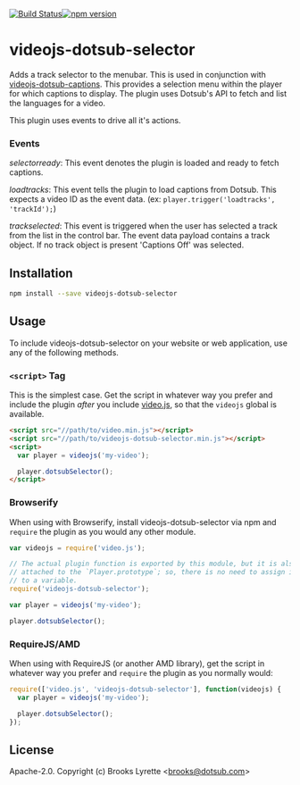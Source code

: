 [![Build Status](https://travis-ci.org/dotsub/videojs-dotsub-selector.svg?branch=master)](https://travis-ci.org/dotsub/videojs-dotsub-selector)[![npm version](https://badge.fury.io/js/videojs-dotsub-selector.svg)](https://badge.fury.io/js/videojs-dotsub-selector)

# videojs-dotsub-selector

Adds a track selector to the menubar. This is used in conjunction with [videojs-dotsub-captions](https://github.com/dotsub/videojs-dotsub-captions). This provides a selection menu within the player for which captions to display. The plugin uses Dotsub's API to fetch and list the languages for a video.

This plugin uses events to drive all it's actions.

### Events

*selectorready*: This event denotes the plugin is loaded and ready to fetch captions.

*loadtracks*: This event tells the plugin to load captions from Dotsub. This expects a video ID as the event data. (ex: `player.trigger('loadtracks', 'trackId');`)

*trackselected*: This event is triggered when the user has selected a track from the list in the control bar. The event data payload contains a track object. If no track object is present 'Captions Off' was selected.

## Installation

```sh
npm install --save videojs-dotsub-selector
```

## Usage

To include videojs-dotsub-selector on your website or web application, use any of the following methods.

### `<script>` Tag

This is the simplest case. Get the script in whatever way you prefer and include the plugin _after_ you include [video.js][videojs], so that the `videojs` global is available.

```html
<script src="//path/to/video.min.js"></script>
<script src="//path/to/videojs-dotsub-selector.min.js"></script>
<script>
  var player = videojs('my-video');

  player.dotsubSelector();
</script>
```

### Browserify

When using with Browserify, install videojs-dotsub-selector via npm and `require` the plugin as you would any other module.

```js
var videojs = require('video.js');

// The actual plugin function is exported by this module, but it is also
// attached to the `Player.prototype`; so, there is no need to assign it
// to a variable.
require('videojs-dotsub-selector');

var player = videojs('my-video');

player.dotsubSelector();
```

### RequireJS/AMD

When using with RequireJS (or another AMD library), get the script in whatever way you prefer and `require` the plugin as you normally would:

```js
require(['video.js', 'videojs-dotsub-selector'], function(videojs) {
  var player = videojs('my-video');

  player.dotsubSelector();
});
```

## License

Apache-2.0. Copyright (c) Brooks Lyrette &lt;brooks@dotsub.com&gt;


[videojs]: http://videojs.com/

